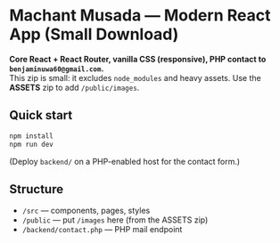 # Machant Musada — Modern React App (Small Download)

**Core React + React Router, vanilla CSS (responsive), PHP contact to `benjaminuwa60@gmail.com`.**  
This zip is small: it excludes `node_modules` and heavy assets. Use the **ASSETS** zip to add `/public/images`.

## Quick start
```bash
npm install
npm run dev
```
(Deploy `backend/` on a PHP-enabled host for the contact form.)

## Structure
- `/src` — components, pages, styles
- `/public` — put `/images` here (from the ASSETS zip)
- `/backend/contact.php` — PHP mail endpoint
